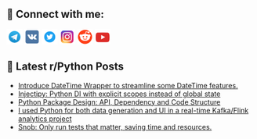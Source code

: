 ## 🔎 Connect with me:
[<img src="https://github.com/bullbesh/bullbesh/blob/main/images/Telegram.png" width="32" height="32" />](https://t.me/bullbesh)
[<img src="https://github.com/bullbesh/bullbesh/blob/main/images/VK.png" width="32" height="32" />](https://vk.com/bullbesh)
[<img src="https://github.com/bullbesh/bullbesh/blob/main/images/Twitter.png" width="32" height="32" />](https://twitter.com/bullbesh1)
[<img src="https://github.com/bullbesh/bullbesh/blob/main/images/Instagram.png" width="32" height="32" />](https://www.instagram.com/bullbesh)
[<img src="https://github.com/bullbesh/bullbesh/blob/main/images/Reddit.png" width="32" height="32" />](https://www.reddit.com/user/bullbesh)
[<img src="https://github.com/bullbesh/bullbesh/blob/main/images/YouTube.png" width="32" height="32" />](https://www.youtube.com/channel/UCtfjRs6uzgq5mfm8S06WTcg)

## 📕 Latest r/Python Posts
<!-- BLOG-POST-LIST:START -->
- [Introduce DateTime Wrapper to streamline some DateTime features.](https://www.reddit.com/r/Python/comments/1mgiq4w/introduce_datetime_wrapper_to_streamline_some/)
- [Injectipy: Python DI with explicit scopes instead of global state](https://www.reddit.com/r/Python/comments/1mgi3nx/injectipy_python_di_with_explicit_scopes_instead/)
- [Python Package Design: API, Dependency and Code Structure](https://www.reddit.com/r/Python/comments/1mggf1e/python_package_design_api_dependency_and_code/)
- [I used Python for both data generation and UI in a real-time Kafka/Flink analytics project](https://www.reddit.com/r/Python/comments/1mgg0lc/i_used_python_for_both_data_generation_and_ui_in/)
- [Snob: Only run tests that matter, saving time and resources.](https://www.reddit.com/r/Python/comments/1mgf5mu/snob_only_run_tests_that_matter_saving_time_and/)
<!-- BLOG-POST-LIST:END -->
